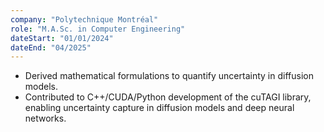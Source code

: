 ```yaml
---
company: "Polytechnique Montréal"
role: "M.A.Sc. in Computer Engineering"
dateStart: "01/01/2024"
dateEnd: "04/2025"
---
```


- Derived mathematical formulations to quantify uncertainty in diffusion models.
- Contributed to C++/CUDA/Python development of the cuTAGI library, enabling uncertainty capture in diffusion models and deep neural networks.
